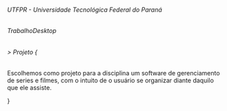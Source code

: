 ###### UTFPR - Universidade Tecnológica Federal do Paraná

###### TrabalhoDesktop

###### > Projeto {

Escolhemos como projeto para a disciplina um software
de gerenciamento de series e filmes, com o intuito de 
o usuário se organizar diante daquilo que ele assiste.

}
